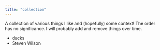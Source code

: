 ```yaml
---
title: "collection"
---
```


A collection of various things I like and (hopefully) some context! The order has no significance. I will probably add and remove things over time.

- ducks
- Steven Wilson